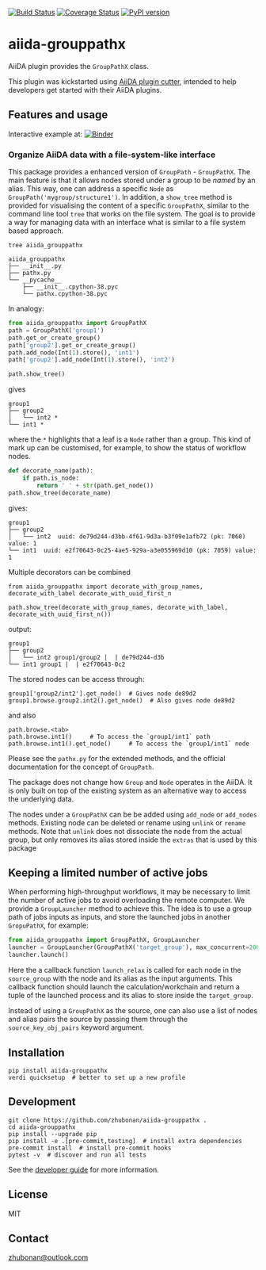 [![Build Status][ci-badge]][ci-link]
[![Coverage Status][cov-badge]][cov-link]
[![PyPI version][pypi-badge]][pypi-link]

# aiida-grouppathx

AiiDA plugin provides the `GroupPathX` class.

This plugin was kickstarted using
[AiiDA plugin cutter](https://github.com/aiidateam/aiida-plugin-cutter),
intended to help developers get started with their AiiDA plugins.

## Features and usage

Interactive example at: [![Binder](https://mybinder.org/badge_logo.svg)](https://mybinder.org/v2/gh/zhubonan/aiida-nbexamples/HEAD)

### Organize AiiDA data with a file-system-like interface

This package provides a enhanced version of `GroupPath` - `GroupPathX`.
The main feature is that it allows nodes stored under a group to be *named* by an alias.
This way, one can address a specific `Node` as `GroupPath('mygroup/structure1')`.
In addition, a `show_tree` method is provided for visualising the content of a specific `GroupPathX`,
similar to the command line tool `tree` that works on the file system.
The goal is to provide a way for managing data with an interface what is similar to a file system based approach.

```
tree aiida_grouppathx

aiida_grouppathx
├── __init__.py
├── pathx.py
└── __pycache__
    ├── __init__.cpython-38.pyc
    └── pathx.cpython-38.pyc
```

In analogy:

```python
from aiida_grouppathx import GroupPathX
path = GroupPathX('group1')
path.get_or_create_group()
path['group2'].get_or_create_group()
path.add_node(Int(1).store(), 'int1')
path['group2'].add_node(Int(1).store(), 'int2')

path.show_tree()
```

gives

```
group1
├── group2
│   └── int2 *
└── int1 *
```

where the `*` highlights that a leaf is a `Node` rather than a group.
This kind of mark up can be customised, for example, to show the status of workflow nodes.

```python
def decorate_name(path):
    if path.is_node:
        return ' ' + str(path.get_node())
path.show_tree(decorate_name)
```

gives:

```
group1
├── group2
│   └── int2  uuid: de79d244-d3bb-4f61-9d3a-b3f09e1afb72 (pk: 7060) value: 1
└── int1  uuid: e2f70643-0c25-4ae5-929a-a3e055969d10 (pk: 7059) value: 1
```

Multiple decorators can be combined

```
from aiida_grouppathx import decorate_with_group_names, decorate_with_label decorate_with_uuid_first_n

path.show_tree(decorate_with_group_names, decorate_with_label, decorate_with_uuid_first_n())
```

output:

```
group1
├── group2
│   └── int2 group1/group2 |  | de79d244-d3b
└── int1 group1 |  | e2f70643-0c2
```


The stored nodes can be access through:

```
group1['group2/int2'].get_node()  # Gives node de89d2
group1.browse.group2.int2().get_node()  # Also gives node de89d2
```

and also

```
path.browse.<tab>
path.browse.int1()     # To access the `group1/int1` path
path.browse.int1().get_node()     # To access the `group1/int1` node
```

Please see the `pathx.py` for the extended methods, and the official documentation for the concept of `GroupPath`.

The package does not change how `Group` and `Node` operates in the AiiDA.
It is only built on top of the existing system as an alternative way to access the underlying data.

The nodes under a `GroupPathX` can be be added using `add_node` or `add_nodes` methods.
Existing node can be deleted or rename using `unlink` or `rename` methods.
Note that `unlink` does not dissociate the node from the actual group, but only removes its alias stored
inside the `extras` that is used by this package

## Keeping a limited number of active jobs

When performing high-throughput workflows, it may be necessary to limit the number of active jobs to avoid overloading the remote computer.
We provide a `GroupLauncher` method to achieve this.
The idea is to use a group path of jobs inputs as inputs,
and store the launched jobs in another `GropuPathX`, for example:

```python
from aiida_grouppathx import GroupPathX, GroupLauncher
launcher = GroupLauncher(GroupPathX('target_group'), max_concurrent=200, callback=launch_relax, source_gp=GroupPathX('source_group'))
launcher.launch()
```

Here the a callback function `launch_relax` is called for each node in the `source_group` with the node and its alias as the input arguments.
This callback function should launch the calculation/workchain and return a tuple of the launched process
and its alias to store inside the `target_group`.

Instead of using a `GroupPathX` as the source, one can also use a list of nodes and alias pairs the source by
passing them through the `source_key_obj_pairs` keyword argument.


## Installation

```shell
pip install aiida-grouppathx
verdi quicksetup  # better to set up a new profile
```

## Development

```shell
git clone https://github.com/zhubonan/aiida-grouppathx .
cd aiida-grouppathx
pip install --upgrade pip
pip install -e .[pre-commit,testing]  # install extra dependencies
pre-commit install  # install pre-commit hooks
pytest -v  # discover and run all tests
```

See the [developer guide](http://aiida-grouppathx.readthedocs.io/en/latest/developer_guide/index.html) for more information.

## License

MIT
## Contact

zhubonan@outlook.com


[ci-badge]: https://github.com/zhubonan/aiida-grouppathx/workflows/ci/badge.svg?branch=master
[ci-link]: https://github.com/zhubonan/aiida-grouppathx/actions
[cov-badge]: https://coveralls.io/repos/github/zhubonan/aiida-grouppathx/badge.svg?branch=master
[cov-link]: https://coveralls.io/github/zhubonan/aiida-grouppathx?branch=master
[docs-badge]: https://readthedocs.org/projects/aiida-grouppathx/badge
[docs-link]: http://aiida-grouppathx.readthedocs.io/
[pypi-badge]: https://badge.fury.io/py/aiida-grouppathx.svg
[pypi-link]: https://badge.fury.io/py/aiida-grouppathx
